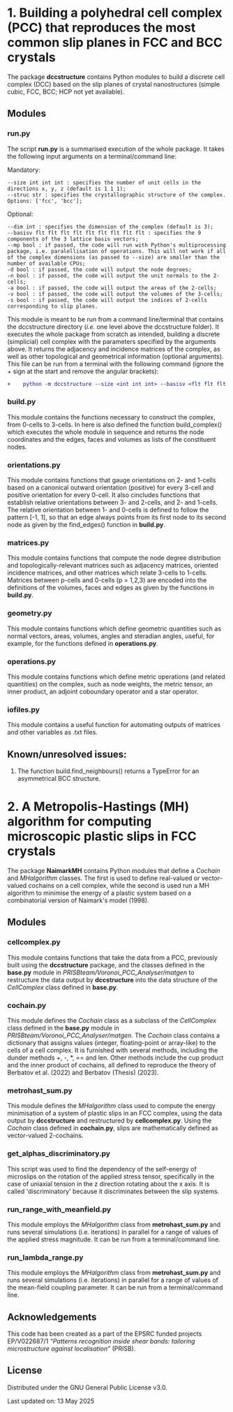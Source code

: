 # 1. Building a polyhedral cell complex (PCC) that reproduces the most common slip planes in FCC and BCC crystals

The package **dccstructure** contains Python modules to build a discrete cell complex (DCC) based on the slip planes of crystal nanostructures (simple cubic, FCC, BCC; HCP not yet available).

## Modules

### run.py

The script **run.py** is a summarised execution of the whole package. It takes the following input arguments on a terminal/command line:

Mandatory:

    --size int int int : specifies the number of unit cells in the directions x, y, z (default is 1 1 1);
    --struc str : specifies the crystallographic structure of the complex. Options: ['fcc', 'bcc'];

Optional:

    --dim int : specifies the dimension of the complex (default is 3);
    --basisv flt flt flt flt flt flt flt flt flt : specifies the 9 components of the 3 lattice basis vectors;
    --mp bool : if passed, the code will run with Python's multiprocessing package, i.e. paralellisation of operations. This will not work if all of the complex dimensions (as passed to --size) are smaller than the number of available CPUs;
    -d bool : if passed, the code will output the node degrees;
    -n bool : if passed, the code will output the unit normals to the 2-cells;
    -a bool : if passed, the code will output the areas of the 2-cells;
    -v bool : if passed, the code will output the volumes of the 3-cells;
    -s bool : if passed, the code will output the indices of 2-cells corresponding to slip planes.
        
This module is meant to be run from a command line/terminal that contains the dccstructure directory (*i.e.* one level above the dccstructure folder). It executes the whole package from scratch as intended, building a discrete (simplicial) cell complex with the parameters specified by the arguments above. It returns the adjacency and incidence matrices of the complex, as well as other topological and geometrical information (optional arguments). This file can be run from a terminal with the following command (ignore the + sign at the start and remove the angular brackets):
```diff
+    python -m dccstructure --size <int int int> --basisv <flt flt flt flt flt flt flt flt flt> --struc <str> (+ optional arguments)
```

### build.py

This module contains the functions necessary to construct the complex, from 0-cells to 3-cells. In here is also defined the function build_complex() which executes the whole module in sequence and returns the node coordinates and the edges, faces and volumes as lists of the constituent nodes.

### orientations.py

This module contains functions that gauge orientations on 2- and 1-cells based on a canonical outward orientation (positive) for every 3-cell and positive orientation for every 0-cell. It also cincludes functions that establish relative orientations between 3- and 2-cells, and 2- and 1-cells. The relative orientation between 1- and 0-cells is defined to follow the pattern [-1, 1], so that an edge always points from its first node to its second node as given by the find_edges() function in **build.py**.

### matrices.py

This module contains functions that compute the node degree distribution and topologically-relevant matrices such as adjacency matrices, oriented incidence matrices, and other matrices which relate 3-cells to 1-cells. Matrices between p-cells and 0-cells (p = 1,2,3) are encoded into the definitions of the volumes, faces and edges as given by the functions in **build.py**.

### geometry.py

This module contains functions which define geometric quantities such as normal vectors, areas, volumes, angles and steradian angles, useful, for example, for the functions defined in **operations.py**.

### operations.py

This module contains functions which define metric operations (and related quantities) on the complex, such as node weights, the metric tensor, an inner product, an adjoint coboundary operator and a star operator.

### iofiles.py

This module contains a useful function for automating outputs of matrices and other variables as .txt files.

## Known/unresolved issues:

1. The function build.find_neighbours() returns a TypeError for an asymmetrical BCC structure.


# 2. A Metropolis-Hastings (MH) algorithm for computing microscopic plastic slips in FCC crystals

The package **NaimarkMH** contains Python modules that define a *Cochain* and *MHalgorithm* classes. The first is used to define real-valued or vector-valued cochains on a cell complex, while the second is used run a MH algorithm to minimise the energy of a plastic system based on a combinatorial version of Naimark's model (1998).

## Modules

### cellcomplex.py

This module contains functions that take the data from a PCC, previously built using the **dccstructure** package, and the classes defined in the **base.py** module in *PRISBteam/Voronoi_PCC_Analyser/matgen* to restructure the data output by **dccstructure** into the data structure of the *CellComplex* class defined in **base.py**.

### cochain.py

This module defines the *Cochain* class as a subclass of the *CellComplex* class defined in the **base.py** module in *PRISBteam/Voronoi_PCC_Analyser/matgen*. The *Cochain* class contains a dictionary that assigns values (integer, floating-point or array-like) to the cells of a cell complex. It is furnished with several methods, including the dunder methods +, -, *, == and len. Other methods include the cup product and the inner product of cochains, all defined to reproduce the theory of Berbatov et al. (2022) and Berbatov (Thesis) (2023).

### metrohast_sum.py

This module defines the *MHalgorithm* class used to compute the energy minimisation of a system of plastic slips in an FCC complex, using the data output by **dccstructure** and restructured by **cellcomplex.py**. Using the *Cochain* class defined in **cochain.py**, slips are mathematically defined as vector-valued 2-cochains.

### get_alphas_discriminatory.py

This script was used to find the dependency of the self-energy of microslips on the rotation of the applied stress tensor, specifically in the case of uniaxial tension in the z direction rotating about the x axis. It is called 'discriminatory' because it discriminates between the slip systems.

### run_range_with_meanfield.py

This module employs the *MHalgorithm* class from **metrohast_sum.py** and runs several simulations (i.e. iterations) in parallel for a range of values of the applied stress magnitude. It can be run from a terminal/command line.

### run_lambda_range.py

This module employs the *MHalgorithm* class from **metrohast_sum.py** and runs several simulations (i.e. iterations) in parallel for a range of values of the mean-field coupling parameter. It can be run from a terminal/command line.

## Acknowledgements

This code has been created as a part of the EPSRC funded projects EP/V022687/1 _“Patterns recognition inside shear bands: tailoring microstructure against localisation”_ (PRISB).


## License

Distributed under the GNU General Public License v3.0.


Last updated on: 13 May 2025

